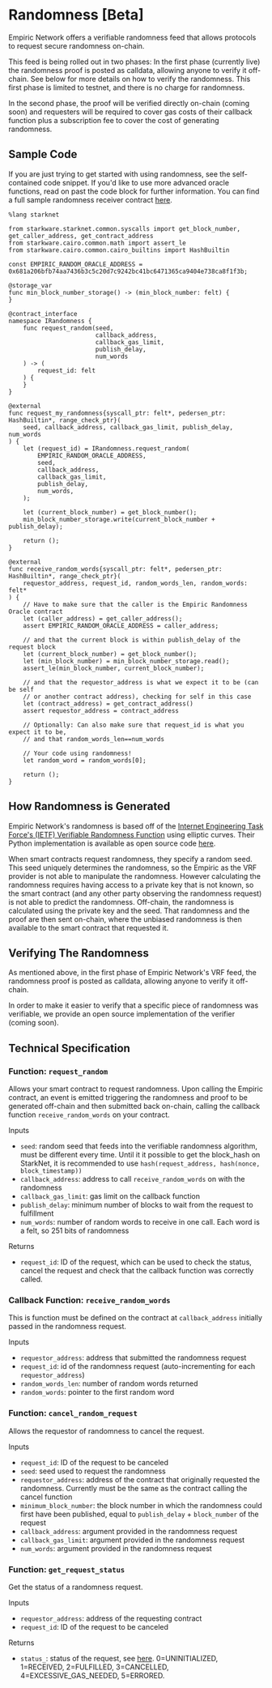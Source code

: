 # Randomness \[Beta]

Empiric Network offers a verifiable randomness feed that allows protocols to request secure randomness on-chain.&#x20;

This feed is being rolled out in two phases: In the first phase (currently live) the randomness proof is posted as calldata, allowing anyone to verify it off-chain. See below for more details on how to verify the randomness. This first phase is limited to testnet, and there is no charge for randomness.

In the second phase, the proof will be verified directly on-chain (coming soon) and requesters will be required to cover gas costs of their callback function plus a subscription fee to cover the cost of generating randomness.

## Sample Code

If you are just trying to get started with using randomness, see the self-contained code snippet. If you'd like to use more advanced oracle functions, read on past the code block for further information. You can find a full sample randomness receiver contract [here](https://github.com/42labs/Empiric/blob/master/contracts/src/randomness/ExampleRandomness.cairo).

```
%lang starknet

from starkware.starknet.common.syscalls import get_block_number, get_caller_address, get_contract_address
from starkware.cairo.common.math import assert_le
from starkware.cairo.common.cairo_builtins import HashBuiltin

const EMPIRIC_RANDOM_ORACLE_ADDRESS = 0x681a206bfb74aa7436b3c5c20d7c9242bc41bc6471365ca9404e738ca8f1f3b;

@storage_var
func min_block_number_storage() -> (min_block_number: felt) {
}

@contract_interface
namespace IRandomness {
    func request_random(seed,
                        callback_address,
                        callback_gas_limit,
                        publish_delay,
                        num_words
    ) -> (
        request_id: felt
    ) {
    }
}

@external
func request_my_randomness{syscall_ptr: felt*, pedersen_ptr: HashBuiltin*, range_check_ptr}(
    seed, callback_address, callback_gas_limit, publish_delay, num_words
) {
    let (request_id) = IRandomness.request_random(
        EMPIRIC_RANDOM_ORACLE_ADDRESS,
        seed,
        callback_address,
        callback_gas_limit,
        publish_delay,
        num_words,
    );

    let (current_block_number) = get_block_number();
    min_block_number_storage.write(current_block_number + publish_delay);

    return ();
}

@external
func receive_random_words{syscall_ptr: felt*, pedersen_ptr: HashBuiltin*, range_check_ptr}(
    requestor_address, request_id, random_words_len, random_words: felt*
) {
    // Have to make sure that the caller is the Empiric Randomness Oracle contract
    let (caller_address) = get_caller_address();
    assert EMPIRIC_RANDOM_ORACLE_ADDRESS = caller_address;

    // and that the current block is within publish_delay of the request block
    let (current_block_number) = get_block_number();
    let (min_block_number) = min_block_number_storage.read();
    assert_le(min_block_number, current_block_number);
    
    // and that the requestor_address is what we expect it to be (can be self
    // or another contract address), checking for self in this case
    let (contract_address) = get_contract_address()
    assert requestor_address = contract_address

    // Optionally: Can also make sure that request_id is what you expect it to be,
    // and that random_words_len==num_words

    // Your code using randomness!
    let random_word = random_words[0];

    return ();
}

```

## How Randomness is Generated

Empiric Network's randomness is based off of the [Internet Engineering Task Force's (IETF) Verifiable Randomness Function](https://datatracker.ietf.org/doc/html/draft-irtf-cfrg-vrf-06) using elliptic curves. Their Python implementation is available as open source code [here](https://github.com/nccgroup/draft-irtf-cfrg-vrf-06/blob/master/README.md).

When smart contracts request randomness, they specify a random seed. This seed uniquely determines the randomness, so the Empiric as the VRF provider is not able to manipulate the randomness. However calculating the randomness requires having access to a private key that is not known, so the smart contract (and any other party observing the randomness request) is not able to predict the randomness. Off-chain, the randomness is calculated using the private key and the seed. That randomness and the proof are then sent on-chain, where the unbiased randomness is then available to the smart contract that requested it.

## Verifying The Randomness

As mentioned above, in the first phase of Empiric Network's VRF feed, the randomness proof is posted as calldata, allowing anyone to verify it off-chain.

In order to make it easier to verify that a specific piece of randomness was verifiable, we provide an open source implementation of the verifier (coming soon).

## Technical Specification

### Function: `request_random`

Allows your smart contract to request randomness. Upon calling the Empiric contract, an event is emitted triggering the randomness and proof to be generated off-chain and then submitted back on-chain, calling the callback function `receive_random_words` on your contract.

Inputs

* `seed`: random seed that feeds into the verifiable randomness algorithm, must be different every time. Until it it possible to get the block\_hash on StarkNet, it is recommended to use `hash(request_address, hash(nonce, block_timestamp))`
* `callback_address`: address to call `receive_random_words` on with the randomness
* `callback_gas_limit`: gas limit on the callback function
* `publish_delay`: minimum number of blocks to wait from the request to fulfillment
* `num_words`: number of random words to receive in one call. Each word is a felt, so 251 bits of randomness

Returns

* `request_id`: ID of the request, which can be used to check the status, cancel the request and check that the callback function was correctly called.

### Callback Function: `receive_random_words`

This is function must be defined on the contract at `callback_address` initially passed in the randomness request.

Inputs

* `requestor_address`: address that submitted the randomness request
* `request_id`: id of the randomness request (auto-incrementing for each `requestor_address`)
* `random_words_len`: number of random words returned
* `random_words`: pointer to the first random word

### Function: `cancel_random_request`

Allows the requestor of randomness to cancel the request.

Inputs

* `request_id`: ID of the request to be canceled
* `seed`: seed used to request the randomness
* `requestor_address`: address of the contract that originally requested the randomness. Currently must be the same as the contract calling the cancel function
* `minimum_block_number`: the block number in which the randomness could first have been published, equal to `publish_delay` + `block_number` of the request
* `callback_address`: argument provided in the randomness request
* `callback_gas_limit`: argument provided in the randomness request
* `num_words`: argument provided in the randomness request

### Function: `get_request_status`

Get the status of a randomness request.

Inputs

* `requestor_address`: address of the requesting contract
* `request_id`: ID of the request to be canceled

Returns

* `status_`: status of the request, see [here](https://github.com/42labs/Empiric/blob/master/contracts/src/randomness/structs.cairo). 0=UNINITIALIZED, 1=RECEIVED, 2=FULFILLED, 3=CANCELLED, 4=EXCESSIVE\_GAS\_NEEDED, 5=ERRORED.&#x20;
